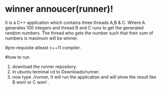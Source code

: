 # winner annoucer(runner)!
It is a C++ application which contains three threads A,B & C. Where A generates 100 integers and thread B and C runs to get the generated random numbers. The thread who gets the number such that their sum of numbers is maximum will be winner.

#pre-requisite
 atleast c++11 compiler.

#how to run
 1. download the runner repository.
 2. In ubuntu terminal cd to Downloads/runner.
 3. now type ./runner, It will run the application and will show the result like B won! or C won! .
